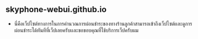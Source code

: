 ## skyphone-webui.github.io
* นี่คือเว็ปไซต์ทางการในการคำนวณการผ่อนชำระของทางร้านลูกค้าสามารถเข้าถึงเว็ปไซต์เเละดูการผ่อนชำระได้ทันทีที่เว็ปเลยครับเเละขอขอบคุณที่ใช้บริการเว็ปครับผม

